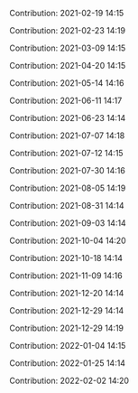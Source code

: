 Contribution: 2021-02-19 14:15

Contribution: 2021-02-23 14:19

Contribution: 2021-03-09 14:15

Contribution: 2021-04-20 14:15

Contribution: 2021-05-14 14:16

Contribution: 2021-06-11 14:17

Contribution: 2021-06-23 14:14

Contribution: 2021-07-07 14:18

Contribution: 2021-07-12 14:15

Contribution: 2021-07-30 14:16

Contribution: 2021-08-05 14:19

Contribution: 2021-08-31 14:14

Contribution: 2021-09-03 14:14

Contribution: 2021-10-04 14:20

Contribution: 2021-10-18 14:14

Contribution: 2021-11-09 14:16

Contribution: 2021-12-20 14:14

Contribution: 2021-12-29 14:14

Contribution: 2021-12-29 14:19

Contribution: 2022-01-04 14:15

Contribution: 2022-01-25 14:14

Contribution: 2022-02-02 14:20

